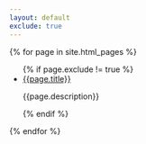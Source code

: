 ```yaml
---
layout: default
exclude: true
---
```


{% for page in site.html_pages %}
<ul>
  {% if page.exclude != true %}
<li class="item">
  <a href="{{site.baseurl}}{{ page.url }}">{{page.title}}</a>
  <p>{{page.description}}</p>
</li>
  {% endif %}
</ul>
{% endfor %}

